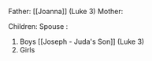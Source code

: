 Father: [[Joanna]] (Luke 3)
Mother: 

Children:
Spouse : 
1) Boys
	[[Joseph - Juda's Son]] (Luke 3)
2) Girls
	